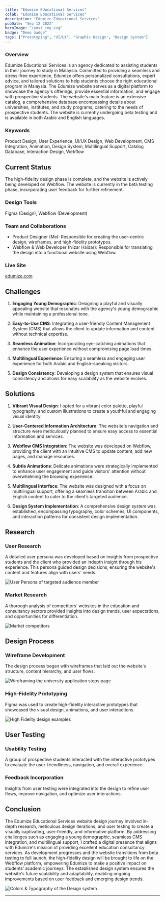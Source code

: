 ```yaml
---
title: "Edumize Educational Services"
colab: "Edumize Educational Services"
description: "Edumize Educational Services"
pubDate: "Sep 12 2022"
heroImage: "/post_img.svg"
badge: "Demo badge"
tags: ["Prototyping", "UI/UX", "Graphic Design", "Design System"]
---
```


### Overview

Edumize Educational Services is an agency dedicated to assisting students in their journey to study in Malaysia. Committed to providing a seamless and stress-free experience, Edumize offers personalized consultations, expert advice, and tailored solutions to help students choose the right educational program in Malaysia. The Edumize website serves as a digital platform to showcase the agency's offerings, provide essential information, and engage with prospective students. The website's main feature is an extensive catalog, a comprehensive database encompassing details about universities, institutes, and study programs, catering to the needs of prospective students. The website is currently undergoing beta testing and is available in both Arabic and English languages.

### Keywords

Product Design, User Experience, UI/UX Design, Web Development, CMS Integration, Animation, Design System, Multilingual Support, Catalog Database, Interaction Design, Webflow


## Current Status

The high-fidelity design phase is complete, and the website is actively being developed on Webflow. The website is currently in the beta testing phase, incorporating user feedback for further refinement.

### Design Tools

Figma (Design), Webflow (Development)


### Team and Collaborations

- Product Designer (Me): Responsible for creating the user-centric design, wireframes, and high-fidelity prototypes.
- Webflow & Web Developer (Nizar Haidar): Responsible for translating the design into a functional website using Webflow.

### Live Site

[edumize.com](http://edumize.com)

## Challenges

1. **Engaging Young Demographic**: Designing a playful and visually appealing website that resonates with the agency's young demographic while maintaining a professional tone.

2. **Easy-to-Use CMS**: Integrating a user-friendly Content Management System (CMS) that allows the client to update information and content without technical expertise.

3. **Seamless Animation**: Incorporating eye-catching animations that enhance the user experience without compromising page load times.

4. **Multilingual Experience**: Ensuring a seamless and engaging user experience for both Arabic and English-speaking visitors.

5. **Design Consistency**: Developing a design system that ensures visual consistency and allows for easy scalability as the website evolves.

## Solutions

1. **Vibrant Visual Design**: I opted for a vibrant color palette, playful typography, and custom illustrations to create a youthful and engaging visual identity.

2. **User-Centered Information Architecture**: The website's navigation and structure were meticulously planned to ensure easy access to essential information and services.

3. **Webflow CMS Integration**: The website was developed on Webflow, providing the client with an intuitive CMS to update content, add new pages, and manage resources.

4. **Subtle Animations**: Delicate animations were strategically implemented to enhance user engagement and guide visitors' attention without overwhelming the browsing experience.

5. **Multilingual Interface**: The website was designed with a focus on multilingual support, offering a seamless transition between Arabic and English content to cater to the client’s targeted audience.

6. **Design System Implementation**: A comprehensive design system was established, encompassing typography, color schemes, UI components, and interaction patterns for consistent design implementation.

## Research

### User Research

A detailed user persona was developed based on insights from prospective students and the client who provided an indepth insight through his experience. This persona guided design decisions, ensuring the website's content and features align with users' needs.

![User Persona of targeted audience member](/path/to/placeholder/image.jpg)

### Market Research

A thorough analysis of competitors' websites in the education and consultancy sectors provided insights into design trends, user expectations, and opportunities for differentiation.

![Market competitors](/path/to/placeholder/image2.jpg)

## Design Process

### Wireframe Development

The design process began with wireframes that laid out the website's structure, content hierarchy, and user flows.

![Wireframing the university application steps page](/path/to/placeholder/image3.jpg)

### High-Fidelity Prototyping

Figma was used to create high-fidelity interactive prototypes that showcased the visual design, animations, and user interactions.

![High Fidelity design examples](/path/to/placeholder/image4.jpg)

## User Testing

### Usability Testing

A group of prospective students interacted with the interactive prototypes to evaluate the user-friendliness, navigation, and overall experience.

### Feedback Incorporation

Insights from user testing were integrated into the design to refine user flows, improve navigation, and optimize user interactions.

## Conclusion

The Edumize Educational Services website design journey involved in-depth research, meticulous design iterations, and user testing to create a visually captivating, user-friendly, and informative platform. By addressing challenges such as engaging a young demographic, seamless CMS integration, and multilingual support, I crafted a digital presence that aligns with Edumize's mission of providing excellent education consultancy services. As development progresses and the website transitions from beta testing to full launch, the high-fidelity design will be brought to life on the Webflow platform, empowering Edumize to make a positive impact on students' academic journeys. The established design system ensures the website's future scalability and adaptability, enabling ongoing improvements based on user feedback and emerging design trends.

![Colors & Typography of the Design system](/path/to/placeholder/image5.jpg)

---

